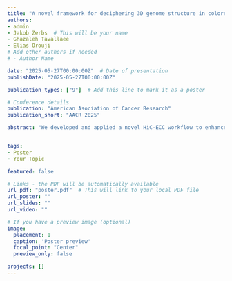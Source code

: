 ```yaml
---
title: "A novel framework for deciphering 3D genome structure in colorectal cancer"
authors:
- admin
- Jakob Zerbs  # This will be your name
- Ghazaleh Tavallaee
- Elias Orouji
# Add other authors if needed
# - Author Name

date: "2025-05-27T00:00:00Z"  # Date of presentation
publishDate: "2025-05-27T00:00:00Z"

publication_types: ["9"]  # Add this line to mark it as a poster

# Conference details
publication: "American Asociation of Cancer Research"
publication_short: "AACR 2025"

abstract: "We developed and applied a novel HiC-ECC workflow to enhance chromatin interaction data from 15 colorectal cancer organoid models, revealing four distinct 3D genome subtypes linked to tumor heterogeneity and metastatic potential. This approach offers new insights into CRC epigenomics and supports its integration into patient stratification and targeted therapy.."


tags:
- Poster
- Your Topic

featured: false

# Links - the PDF will be automatically available
url_pdf: "poster.pdf"  # This will link to your local PDF file
url_poster: ""
url_slides: ""
url_video: ""

# If you have a preview image (optional)
image:
  placement: 1
  caption: 'Poster preview'
  focal_point: "Center"
  preview_only: false

projects: []
---
```


